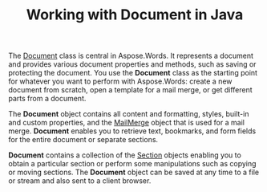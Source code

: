 ﻿---
title: Working with Document in Java
second_title: Aspose.Words for Java
articleTitle: Working with Document
linktitle: Working with Document
type: docs
description: "The Document class provides various document properties and methods. You use the Document class as the starting point for whatever you want to perform with Aspose.Words for Java. The Document object can be saved to a file or stream and also sent to a browser."
weight: 20
url: /java/working-with-document/
---

The [Document](https://reference.aspose.com/words/java/com.aspose.words/Document) class is central in Aspose.Words. It represents a document and provides various document properties and methods, such as saving or protecting the document. You use the **Document** class as the starting point for whatever you want to perform with Aspose.Words: create a new document from scratch, open a template for a mail merge, or get different parts from a document.

The **Document** object contains all content and formatting, styles, built-in and custom properties, and the [MailMerge](https://reference.aspose.com/words//java/com.aspose.words/mailmerge) object that is used for a mail merge. **Document** enables you to retrieve text, bookmarks, and form fields for the entire document or separate sections.

**Document** contains a collection of the [Section](https://reference.aspose.com/words//java/com.aspose.words/section) objects enabling you to obtain a particular section or perform some manipulations such as copying or moving sections. The **Document** object can be saved at any time to a file or stream and also sent to a client browser.
